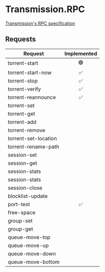 # Transmission.RPC

[Transmission's RPC specification](https://github.com/transmission/transmission/blob/main/docs/rpc-spec.md)

## Requests

| Request              | Implemented |
|----------------------|:-----------:|
| torrent-start        |     🟢      |
| torrent-start-now    |   &#9989;   |
| torrent-stop         |   &#9989;   |
| torrent-verify       |   &#9989;   |
| torrent-reannounce   |   &#9989;   |
| torrent-set          |             |
| torrent-get          |             |
| torrent-add          |             |
| torrent-remove       |             |
| torrent-set-location |             |
| torrent-rename-path  |             |
| session-set          |             |
| session-get          |             |
| session-stats        |             |
| session-stats        |             |
| session-close        |             |
| blocklist-update     |             |
| port-test            |   &#9989;   |
| free-space           |             |
| group-set            |             |
| group-get            |             |
| queue-move-top       |             |
| queue-move-up        |             |
| queue-move-down      |             |
| queue-move-bottom    |             |
